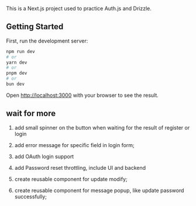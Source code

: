 This is a Next.js project used to practice Auth.js and Drizzle.

## Getting Started

First, run the development server:

```bash
npm run dev
# or
yarn dev
# or
pnpm dev
# or
bun dev
```

Open [http://localhost:3000](http://localhost:3000) with your browser to see the result.

## wait for more

1. add small spinner on the button when waiting for the result of register or login

2. add error message for specific field in login form;

3. add OAuth login support

4. add Password reset throttling, include UI and backend

5. create reusable component for update modify;

6. create reusable component for message popup, like update password successfully;
